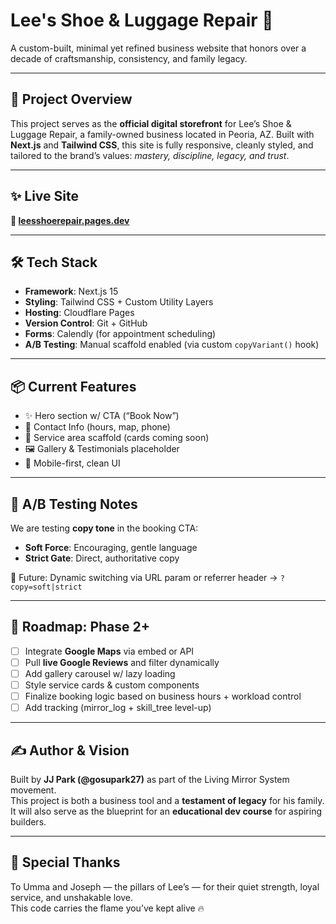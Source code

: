 # Lee's Shoe & Luggage Repair 🌟

A custom-built, minimal yet refined business website that honors over a decade of craftsmanship, consistency, and family legacy.

---

## 🚀 Project Overview

This project serves as the **official digital storefront** for Lee’s Shoe & Luggage Repair, a family-owned business located in Peoria, AZ. Built with **Next.js** and **Tailwind CSS**, this site is fully responsive, cleanly styled, and tailored to the brand’s values: *mastery, discipline, legacy, and trust*.

---

## ✨ Live Site

**🔗 [leesshoerepair.pages.dev](https://leesshoerepair.pages.dev/)**

---

## 🛠️ Tech Stack

- **Framework**: Next.js 15
- **Styling**: Tailwind CSS + Custom Utility Layers
- **Hosting**: Cloudflare Pages
- **Version Control**: Git + GitHub
- **Forms**: Calendly (for appointment scheduling)
- **A/B Testing**: Manual scaffold enabled (via custom `copyVariant()` hook)

---

## 📦 Current Features

- ✨ Hero section w/ CTA (“Book Now”)  
- 📍 Contact Info (hours, map, phone)  
- 🧰 Service area scaffold (cards coming soon)  
- 🖼️ Gallery & Testimonials placeholder  
- 📱 Mobile-first, clean UI  

---

## 🔁 A/B Testing Notes

We are testing **copy tone** in the booking CTA:

- **Soft Force**: Encouraging, gentle language
- **Strict Gate**: Direct, authoritative copy

🚧 Future: Dynamic switching via URL param or referrer header → `?copy=soft|strict`

---

## 🧱 Roadmap: Phase 2+

- [ ] Integrate **Google Maps** via embed or API
- [ ] Pull **live Google Reviews** and filter dynamically
- [ ] Add gallery carousel w/ lazy loading
- [ ] Style service cards & custom components
- [ ] Finalize booking logic based on business hours + workload control
- [ ] Add tracking (mirror_log + skill_tree level-up)

---

## ✍️ Author & Vision

Built by **JJ Park (@gosupark27)** as part of the Living Mirror System movement.  
This project is both a business tool and a **testament of legacy** for his family.  
It will also serve as the blueprint for an **educational dev course** for aspiring builders.

---

## 🙏 Special Thanks

To Umma and Joseph — the pillars of Lee’s — for their quiet strength, loyal service, and unshakable love.  
This code carries the flame you’ve kept alive 🔥
